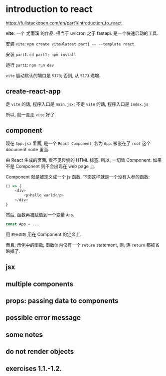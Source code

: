 # introduction to react

https://fullstackopen.com/en/part1/introduction_to_react

**vite**: 一个 尤雨溪 的作品. 相当于 uvicron 之于 fastapi. 是一个快速启动的工具.

安装 `vite`: `npm create vite@latest part1 -- --template react`

安装 `part1`: `cd part1; npm install`

运行 `part1`: `npm run dev`

`vite` 启动默认的端口是 `5173`; 否则, 从 `5173` 递增.

## create-react-app

走 `vite` 的话, 程序入口是 `main.jsx`;
不走 `vite` 的话, 程序入口是 `index.js`

所以, 就一直走 `vite` 好了.

## component

现在 `App.jsx` 里面, 是一个 `React Component`, 名为 `App`. 被嵌在了 `root` 这个 document node 里面.

由 React 生成的页面, 看不见传统的 HTML 标签.
所以, 一切皆 Component. 如果不是 Component 则不会出现在 web page 上.

Component 就是被定义成一个 js 函数. 下面这样就是一个没有入参的函数:

```javascript
() => {
    <div>
        <p>hello world</p>
    </div>
}
```

然后, 函数再被赋值到一个变量 `App`.

```javascript
const App = ...
```

用 `箭头函数` 用在 Component 的定义上.

而且, 示例中的函数, 函数体内仅有一个 `return` statement, 则, 连 `return` 都被省略掉了.

## jsx

## multiple components

## props: passing data to components

## possible error message

## some notes

## do not render objects

## exercises 1.1.-1.2.